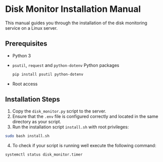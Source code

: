 # Disk Monitor Installation Manual

This manual guides you through the installation of the disk monitoring service on a Linux server.

## Prerequisites

- Python 3
- `psutil`, `request` and `python-dotenv` Python packages
    ```bash
    pip install psutil python-dotenv
    ```

- Root access

## Installation Steps

1. Copy the `disk_monitor.py` script to the server.
2. Ensure that the `.env` file is configured correctly and located in the same directory as your script.
3. Run the installation script `install.sh` with root privileges:

```bash
sudo bash install.sh
```
4.  To  check if your script is running well execute the following command:

```bash
systemctl status disk_monitor.timer
```